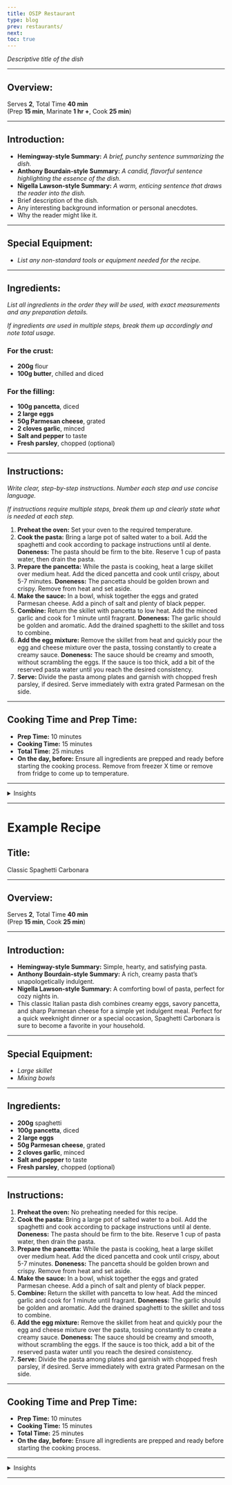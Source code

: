 ```yaml
---
title: OSIP Restaurant
type: blog
prev: restaurants/
next: 
toc: true
---
```



*Descriptive title of the dish*

---

## Overview:
Serves **2**, Total Time **40 min**  
(Prep **15 min**, Marinate **1 hr +**, Cook **25 min**)

---

## Introduction:
- **Hemingway-style Summary:** *A brief, punchy sentence summarizing the dish.*
- **Anthony Bourdain-style Summary:** *A candid, flavorful sentence highlighting the essence of the dish.*
- **Nigella Lawson-style Summary:** *A warm, enticing sentence that draws the reader into the dish.*
- Brief description of the dish.
- Any interesting background information or personal anecdotes.
- Why the reader might like it.

---

## Special Equipment:
- *List any non-standard tools or equipment needed for the recipe.*

---

## Ingredients:
*List all ingredients in the order they will be used, with exact measurements and any preparation details.*

*If ingredients are used in multiple steps, break them up accordingly and note total usage.*

### For the crust:
- **200g** flour
- **100g butter**, chilled and diced

### For the filling:
- **100g pancetta**, diced
- **2 large eggs**
- **50g Parmesan cheese**, grated
- **2 cloves garlic**, minced
- **Salt and pepper** to taste
- **Fresh parsley**, chopped (optional)

---

## Instructions:
*Write clear, step-by-step instructions. Number each step and use concise language.*

*If instructions require multiple steps, break them up and clearly state what is needed at each step.*

1. **Preheat the oven:** Set your oven to the required temperature.
2. **Cook the pasta:** Bring a large pot of salted water to a boil. Add the spaghetti and cook according to package instructions until al dente. **Doneness:** The pasta should be firm to the bite. Reserve 1 cup of pasta water, then drain the pasta.
3. **Prepare the pancetta:** While the pasta is cooking, heat a large skillet over medium heat. Add the diced pancetta and cook until crispy, about 5-7 minutes. **Doneness:** The pancetta should be golden brown and crispy. Remove from heat and set aside.
4. **Make the sauce:** In a bowl, whisk together the eggs and grated Parmesan cheese. Add a pinch of salt and plenty of black pepper.
5. **Combine:** Return the skillet with pancetta to low heat. Add the minced garlic and cook for 1 minute until fragrant. **Doneness:** The garlic should be golden and aromatic. Add the drained spaghetti to the skillet and toss to combine.
6. **Add the egg mixture:** Remove the skillet from heat and quickly pour the egg and cheese mixture over the pasta, tossing constantly to create a creamy sauce. **Doneness:** The sauce should be creamy and smooth, without scrambling the eggs. If the sauce is too thick, add a bit of the reserved pasta water until you reach the desired consistency.
7. **Serve:** Divide the pasta among plates and garnish with chopped fresh parsley, if desired. Serve immediately with extra grated Parmesan on the side.

---

## Cooking Time and Prep Time:
- **Prep Time:** 10 minutes
- **Cooking Time:** 15 minutes
- **Total Time:** 25 minutes
- **On the day, before:** Ensure all ingredients are prepped and ready before starting the cooking process. Remove from freezer X time or remove from fridge to come up to temperature.

---

<details>
<summary>Insights</summary>

### Source:
*Include the link or text for the source here.*

### Serving Suggestions:
- *Ideas on how to serve or pair the dish.*

### Storage Instructions:
- *How to store leftovers and how long they will last. Mention the storage temperature and duration.*

### Variations:
- *Suggestions for variations or ingredient substitutions.*

### Tips:
- **Important Tip:** Reserve 1 cup of pasta water before draining. This can be used to adjust the sauce consistency.
- *Tossing the pasta quickly with the egg mixture off the heat ensures a creamy texture without scrambling the eggs.*

### Tips for Success:
- Use freshly grated Parmesan for the best flavor and texture.
- Make sure to reserve pasta water to adjust the sauce consistency.

### Rescue Tips:
- **Sauce too runny:** Simmer the sauce longer to reduce it, or add a slurry of cornstarch and water.
- **Sauce too thick:** Thin it with reserved pasta water or a splash of milk/cream.
- **Too salty:** Add a small amount of sugar or acid (like lemon juice) to balance the flavors.

### References to Technique Guides:
- *Links to guides or videos for any specialized techniques.*

### Nutrition Information (Optional):
*Provide nutritional information per serving if available.*

- **Calories:** 
- **Protein:** 
- **Fat:** 
- **Carbohydrates:** 
- **Fiber:** 
- **Sugar:** 
</details>

---

# Example Recipe

## Title:

Classic Spaghetti Carbonara

---

## Overview:
Serves **2**, Total Time **40 min**  
(Prep **15 min**, Cook **25 min**)

---

## Introduction:
- **Hemingway-style Summary:** Simple, hearty, and satisfying pasta.
- **Anthony Bourdain-style Summary:** A rich, creamy pasta that’s unapologetically indulgent.
- **Nigella Lawson-style Summary:** A comforting bowl of pasta, perfect for cozy nights in.
- This classic Italian pasta dish combines creamy eggs, savory pancetta, and sharp Parmesan cheese for a simple yet indulgent meal. Perfect for a quick weeknight dinner or a special occasion, Spaghetti Carbonara is sure to become a favorite in your household.

---

## Special Equipment:
- *Large skillet*
- *Mixing bowls*

---

## Ingredients:
- **200g** spaghetti
- **100g pancetta**, diced
- **2 large eggs**
- **50g Parmesan cheese**, grated
- **2 cloves garlic**, minced
- **Salt and pepper** to taste
- **Fresh parsley**, chopped (optional)

---

## Instructions:
1. **Preheat the oven:** No preheating needed for this recipe.
2. **Cook the pasta:** Bring a large pot of salted water to a boil. Add the spaghetti and cook according to package instructions until al dente. **Doneness:** The pasta should be firm to the bite. Reserve 1 cup of pasta water, then drain the pasta.
3. **Prepare the pancetta:** While the pasta is cooking, heat a large skillet over medium heat. Add the diced pancetta and cook until crispy, about 5-7 minutes. **Doneness:** The pancetta should be golden brown and crispy. Remove from heat and set aside.
4. **Make the sauce:** In a bowl, whisk together the eggs and grated Parmesan cheese. Add a pinch of salt and plenty of black pepper.
5. **Combine:** Return the skillet with pancetta to low heat. Add the minced garlic and cook for 1 minute until fragrant. **Doneness:** The garlic should be golden and aromatic. Add the drained spaghetti to the skillet and toss to combine.
6. **Add the egg mixture:** Remove the skillet from heat and quickly pour the egg and cheese mixture over the pasta, tossing constantly to create a creamy sauce. **Doneness:** The sauce should be creamy and smooth, without scrambling the eggs. If the sauce is too thick, add a bit of the reserved pasta water until you reach the desired consistency.
7. **Serve:** Divide the pasta among plates and garnish with chopped fresh parsley, if desired. Serve immediately with extra grated Parmesan on the side.

---

## Cooking Time and Prep Time:
- **Prep Time:** 10 minutes
- **Cooking Time:** 15 minutes
- **Total Time:** 25 minutes
- **On the day, before:** Ensure all ingredients are prepped and ready before starting the cooking process.

---

<details>
<summary>Insights</summary>

### Source:
[Nigella Lawson's Spaghetti Carbonara](https://www.nigella.com/recipes/classic-spaghetti-carbonara)

### Serving Suggestions:
- Pair with a simple green salad and garlic bread.

### Storage Instructions:
- Store any leftovers in an airtight container in the refrigerator for up to 2 days. Reheat gently in a skillet with a splash of water to loosen the sauce.

### Variations:
- Substitute pancetta with bacon or guanciale. Add peas or sautéed mushrooms for extra flavor.

### Tips:
- **Important Tip:** Reserve 1 cup of pasta water before draining. This can be used to adjust the sauce consistency.
- Tossing the pasta quickly with the egg mixture off the heat ensures a creamy texture without scrambling the eggs.

### Tips for Success:
- Use freshly grated Parmesan for the best flavor and texture.
- Make sure to reserve pasta water to adjust the sauce consistency.

### Rescue Tips:
- **Sauce too runny:** Simmer the sauce longer to reduce it, or add a slurry of cornstarch and water.
- **Sauce too thick:** Thin it with reserved pasta water or a splash of milk/cream.
- **Too salty:** Add a small amount of sugar or acid (like lemon juice) to balance the flavors.

### References to Technique Guides:
- [How to Cook Perfect Pasta](https://www.example.com/cook-perfect-pasta)
- [Tips for Crispy Pancetta](https://www.example.com/crispy-pancetta)

### Nutrition Information (Optional):
- **Calories:** 450 per serving
- **Protein:** 20g
- **Fat:** 22g
- **Carbohydrates:** 45g
- **Fiber:** 2g
- **Sugar:** 2g
</details>

---

